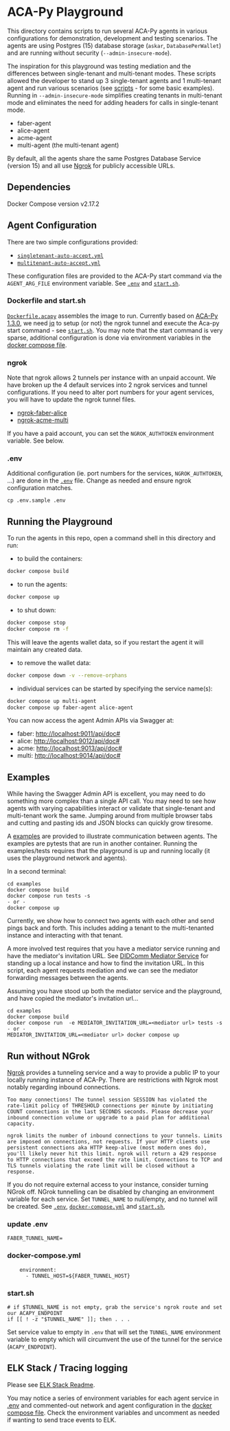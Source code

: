 # ACA-Py Playground

This directory contains scripts to run several ACA-Py agents in various configurations for demonstration, development and testing scenarios. The agents are using Postgres (15) database storage (`askar`, `DatabasePerWallet`) and are running without security (`--admin-insecure-mode`).

The inspiration for this playground was testing mediation and the differences between single-tenant and multi-tenant modes. These scripts allowed the developer to stand up 3 single-tenant agents and 1 multi-tenant agent and run various scenarios (see [scripts](./scripts) - for some basic examples). Running in `--admin-insecure-mode` simplifies creating tenants in multi-tenant mode and eliminates the need for adding headers for calls in single-tenant mode.

- faber-agent
- alice-agent
- acme-agent
- multi-agent (the multi-tenant agent)

By default, all the agents share the same Postgres Database Service (version 15) and all use [Ngrok](https://ngrok.com) for publicly accessible URLs.

## Dependencies

Docker Compose version v2.17.2

## Agent Configuration

There are two simple configurations provided:

- [`singletenant-auto-accept.yml`](./configs/singletenant-auto-accept.yml)
- [`multitenant-auto-accept.yml`](./configs/multitenant-auto-accept.yml)

These configuration files are provided to the ACA-Py start command via the `AGENT_ARG_FILE` environment variable. See [`.env`](./.env.sample) and [`start.sh`](./start.sh).

### Dockerfile and start.sh

[`Dockerfile.acapy`](./Dockerfile.acapy) assembles the image to run. Currently based on [ACA-Py 1.3.0](ghcr.io/openwallet-foundation/acapy-agent:py3.12-1.3.0), we need [jq](https://stedolan.github.io/jq/) to setup (or not) the ngrok tunnel and execute the Aca-py start command - see [`start.sh`](./start.sh). You may note that the start command is very sparse, additional configuration is done via environment variables in the [docker compose file](./docker-compose.yml).

### ngrok

Note that ngrok allows 2 tunnels per instance with an unpaid account. We have broken up the 4 default services into 2 ngrok services and tunnel configurations. If you need to alter port numbers for your agent services, you will have to update the ngrok tunnel files.

- [ngrok-faber-alice](./ngrok-faber-alice.yml)
- [ngrok-acme-multi](./ngrok-acme-multi.yml)

If you have a paid account, you can set the `NGROK_AUTHTOKEN` environment variable. See below.

### .env

Additional configuration (ie. port numbers for the services, `NGROK_AUTHTOKEN`, ...) are done in the [`.env`](./.env.sample) file. Change as needed and ensure ngrok configuration matches.

```shell
cp .env.sample .env
```

## Running the Playground

To run the agents in this repo, open a command shell in this directory and run:

- to build the containers:

```bash
docker compose build
```

- to run the agents:

```bash
docker compose up
```

- to shut down:

```bash
docker compose stop
docker compose rm -f
```

This will leave the agents wallet data, so if you restart the agent it will maintain any created data.

- to remove the wallet data:

```bash
docker compose down -v --remove-orphans
```

- individual services can be started by specifying the service name(s):

```bash
docker compose up multi-agent
docker compose up faber-agent alice-agent
```

You can now access the agent Admin APIs via Swagger at:

- faber: [http://localhost:9011/api/doc#](http://localhost:9011/api/doc#)
- alice: [http://localhost:9012/api/doc#](http://localhost:9012/api/doc#)
- acme: [http://localhost:9013/api/doc#](http://localhost:9013/api/doc#)
- multi: [http://localhost:9014/api/doc#](http://localhost:9014/api/doc#)

## Examples

While having the Swagger Admin API is excellent, you may need to do something more complex than a single API call. You may need to see how agents with varying capabilities interact or validate that single-tenant and multi-tenant work the same. Jumping around from multiple browser tabs and cutting and pasting ids and JSON blocks can quickly grow tiresome.

A [examples](./examples) are provided to illustrate communication between agents. The examples are pytests that are run in another container. Running the examples/tests requires that the playground is up and running locally (it uses the playground network and agents).

In a second terminal:

```shell
cd examples
docker compose build
docker compose run tests -s
- or -
docker compose up
```

Currently, we show how to connect two agents with each other and send pings back and forth. This includes adding a tenant to the multi-tenanted instance and interacting with that tenant.

A more involved test requires that you have a mediator service running and have the mediator's invitation URL. See [DIDComm Mediator Service](https://github.com/openwallet-foundation/didcomm-mediator-service) for standing up a local instance and how to find the invitation URL. In this script, each agent requests mediation and we can see the mediator forwarding messages between the agents.

Assuming you have stood up both the mediator service and the playground, and have copied the mediator's invitation url...

```shell
cd examples
docker compose build
docker compose run  -e MEDIATOR_INVITATION_URL=<mediator url> tests -s
- or -
MEDIATOR_INVITATION_URL=<mediator url> docker compose up
```

## Run without NGrok

[Ngrok](https://ngrok.com) provides a tunneling service and a way to provide a public IP to your locally running instance of ACA-Py. There are restrictions with Ngrok most notably regarding inbound connections.

```shell
Too many connections! The tunnel session SESSION has violated the rate-limit policy of THRESHOLD connections per minute by initiating COUNT connections in the last SECONDS seconds. Please decrease your inbound connection volume or upgrade to a paid plan for additional capacity.

ngrok limits the number of inbound connections to your tunnels. Limits are imposed on connections, not requests. If your HTTP clients use persistent connections aka HTTP keep-alive (most modern ones do), you'll likely never hit this limit. ngrok will return a 429 response to HTTP connections that exceed the rate limit. Connections to TCP and TLS tunnels violating the rate limit will be closed without a response.
```

If you do not require external access to your instance, consider turning NGrok off. NGrok tunnelling can be disabled by changing an environment variable for each service. Set `TUNNEL_NAME` to null/empty, and no tunnel will be created. See [`.env`](.env.sample), [`docker-compose.yml`](./docker-compose.yml) and [`start.sh`](./start.sh),

### update .env

```shell
FABER_TUNNEL_NAME=
```

### docker-compose.yml

```shell
    environment:
      - TUNNEL_HOST=${FABER_TUNNEL_HOST}
```

### start.sh

```shell
# if $TUNNEL_NAME is not empty, grab the service's ngrok route and set our ACAPY_ENDPOINT
if [[ ! -z "$TUNNEL_NAME" ]]; then . . .
```

Set service value to empty in `.env` that will set the `TUNNEL_NAME` environment variable to empty which will circumvent the use of the tunnel for the service (`ACAPY_ENDPOINT`).

## ELK Stack / Tracing logging

Please see [ELK Stack Readme](../elk-stack/README.md).

You may notice a series of environment variables for each agent service in [.env](./.env.sample) and commented-out network and agent configuration in the [docker compose file](./docker-compose.yml). Check the environment variables and uncomment as needed if wanting to send trace events to ELK.
